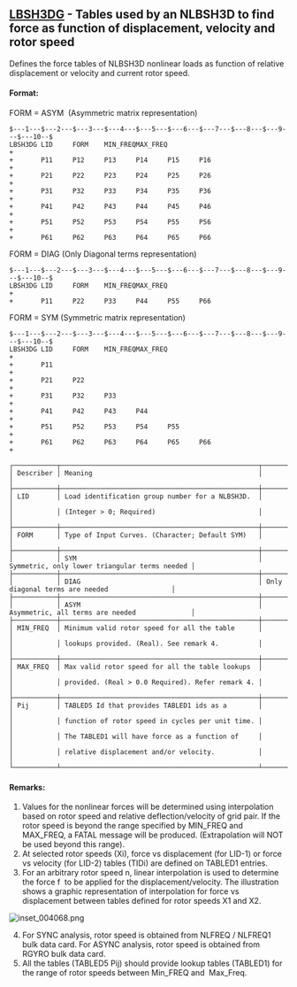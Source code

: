## [LBSH3DG](https://nexus.hexagon.com/documentationcenter/bundle/MSC_Nastran_2022.4/page/Nastran_Combined_Book/qrg/bulkfgil/TOC.LBSH3DG.xhtml) - Tables used by an NLBSH3D to find force as function of displacement, velocity and rotor speed

Defines the force tables of NLBSH3D nonlinear loads as function of relative displacement or velocity and current rotor speed.

#### Format:

FORM =  ASYM  (Asymmetric matrix representation)

```nastran
$---1---$---2---$---3---$---4---$---5---$---6---$---7---$---8---$---9---$---10--$
LBSH3DG LID     FORM    MIN_FREQMAX_FREQ                                +
+       P11     P12     P13     P14     P15     P16                     +
+       P21     P22     P23     P24     P25     P26                     +
+       P31     P32     P33     P34     P35     P36                     +
+       P41     P42     P43     P44     P45     P46                     +
+       P51     P52     P53     P54     P55     P56                     +
+       P61     P62     P63     P64     P65     P66
```

FORM =  DIAG  (Only Diagonal terms representation) 

```nastran
$---1---$---2---$---3---$---4---$---5---$---6---$---7---$---8---$---9---$---10--$
LBSH3DG LID     FORM    MIN_FREQMAX_FREQ                                +
+       P11     P22     P33     P44     P55     P66
```

FORM =  SYM  (Symmetric matrix representation)

```nastran
$---1---$---2---$---3---$---4---$---5---$---6---$---7---$---8---$---9---$---10--$
LBSH3DG LID     FORM    MIN_FREQMAX_FREQ                                +
+       P11                                                             +
+       P21     P22                                                     +
+       P31     P32     P33                                             +
+       P41     P42     P43     P44                                     +
+       P51     P52     P53     P54     P55                             +
+       P61     P62     P63     P64     P65     P66                     +
```

```text
┌───────────┬──────────────────────────────────────────────────┬───────────────────────────────────────────────┐
│ Describer │ Meaning                                          │                                               │
├───────────┼──────────────────────────────────────────────────┼───────────────────────────────────────────────┤
│ LID       │ Load identification group number for a NLBSH3D.  │                                               │
│           │ (Integer > 0; Required)                          │                                               │
├───────────┼──────────────────────────────────────────────────┼───────────────────────────────────────────────┤
│ FORM      │ Type of Input Curves. (Character; Default SYM)   │                                               │
├───────────┼──────────────────────────────────────────────────┼───────────────────────────────────────────────┤
│           │ SYM                                              │ Symmetric, only lower triangular terms needed │
├───────────┼──────────────────────────────────────────────────┼───────────────────────────────────────────────┤
│           │ DIAG                                             │ Only diagonal terms are needed                │
├───────────┼──────────────────────────────────────────────────┼───────────────────────────────────────────────┤
│           │ ASYM                                             │ Asymmetric, all terms are needed              │
├───────────┼──────────────────────────────────────────────────┼───────────────────────────────────────────────┤
│ MIN_FREQ  │ Minimum valid rotor speed for all the table      │                                               │
│           │ lookups provided. (Real). See remark 4.          │                                               │
├───────────┼──────────────────────────────────────────────────┼───────────────────────────────────────────────┤
│ MAX_FREQ  │ Max valid rotor speed for all the table lookups  │                                               │
│           │ provided. (Real > 0.0 Required). Refer remark 4. │                                               │
├───────────┼──────────────────────────────────────────────────┼───────────────────────────────────────────────┤
│ Pij       │ TABLED5 Id that provides TABLED1 ids as a        │                                               │
│           │ function of rotor speed in cycles per unit time. │                                               │
│           │ The TABLED1 will have force as a function of     │                                               │
│           │ relative displacement and/or velocity.           │                                               │
└───────────┴──────────────────────────────────────────────────┴───────────────────────────────────────────────┘
```

#### Remarks:

1. Values for the nonlinear forces will be determined using interpolation based on rotor speed and relative deflection/velocity of grid pair. If the rotor speed is beyond the range specified by MIN_FREQ and MAX_FREQ, a FATAL message will be produced. (Extrapolation will NOT be used beyond this range).
2. At selected rotor speeds (Xi), force vs displacement (for LID-1) or force vs velocity (for LID-2) tables (TIDi) are defined on TABLED1 entries.
3. For an arbitrary rotor speed n, linear interpolation is used to determine the force f  to be applied for the displacement/velocity. The illustration shows a graphic representation of interpolation for force vs displacement between tables defined for rotor speeds X1 and X2.

![inset_004068.png](https://help-be.hexagonmi.com/bundle/MSC_Nastran_2022.4/page/Nastran_Combined_Book/qrg/bulkfgil/../../../assets/inset_004068.png?_LANG=enus)

4. For SYNC analysis, rotor speed is obtained from NLFREQ / NLFREQ1 bulk data card. For ASYNC analysis, rotor speed is obtained from RGYRO bulk data card.
5. All the tables (TABLED5 Pij) should provide lookup tables (TABLED1) for the range of rotor speeds between Min_FREQ and  Max_Freq.
